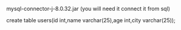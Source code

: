 mysql-connector-j-8.0.32.jar (you will need it connect it from sql)


create table users(id int,name varchar(25),age int,city varchar(25));
